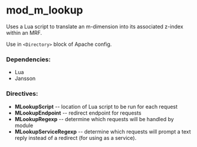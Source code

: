 # mod_m_lookup

Uses a Lua script to translate an m-dimension into its associated z-index within an MRF.

Use in `<Directory>` block of Apache config.

### Dependencies:
* Lua
* Jansson


### Directives:

* **MLookupScript** -- location of Lua script to be run for each request
* **MLookupEndpoint** -- redirect endpoint for requests
* **MLookupRegexp** -- determine which requests will be handled by module
* **MLookupServiceRegexp** -- determine which requests will prompt a text reply instead of a redirect (for using as a service).
